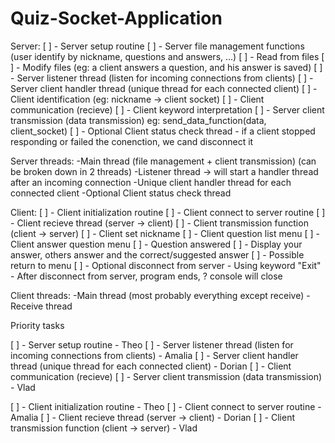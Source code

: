 # Quiz-Socket-Application
Server:
[ ] - Server setup routine
[ ] - Server file management functions (user identify by nickname, questions and answers, ...)
	[ ] - Read from files
	[ ] - Modify files (eg: a client answers a question, and his answer is saved)
[ ] - Server listener thread (listen for incoming connections from clients)
[ ] - Server client handler thread (unique thread for each connected client)
	[ ] - Client identification (eg: nickname -> client socket)
	[ ] - Client communication (recieve)
[ ] - Client keyword interpretation
[ ] - Server client transmission (data transmission)
	eg: send_data_function(data, client_socket)
[ ] - Optional Client status check thread
	- if a client stopped responding or failed the conenction, we cand disconnect it

Server threads: 
	-Main thread (file management + client transmission) (can be broken down in 2 threads)
	-Listener thread -> will start a handler thread after an incoming connection
	-Unique client handler thread for each connected client
	-Optional Client status check thread

Client:
[ ] - Client initialization routine
[ ] - Client connect to server routine
[ ] - Client recieve thread (server -> client)
[ ] - Client transmission function (client -> server)
[ ] - Client set nickname
[ ] - Client question list menu
[ ] - Client answer question menu
	[ ] - Question answered
	[ ] - Display your answer, others answer and the correct/suggested answer
	[ ] - Possible return to menu
[ ] - Optional disconnect from server
	- Using keyword "Exit"
	- After disconnect from server, program ends, ? console will close

Client threads:
	-Main thread (most probably everything except receive)
	-Receive thread


Priority tasks

[ ] - Server setup routine - Theo
[ ] - Server listener thread (listen for incoming connections from clients) - Amalia
[ ] - Server client handler thread (unique thread for each connected client) - Dorian
	[ ] - Client communication (recieve)
[ ] - Server client transmission (data transmission) - Vlad


[ ] - Client initialization routine - Theo
[ ] - Client connect to server routine - Amalia
[ ] - Client recieve thread (server -> client) - Dorian
[ ] - Client transmission function (client -> server) - Vlad

